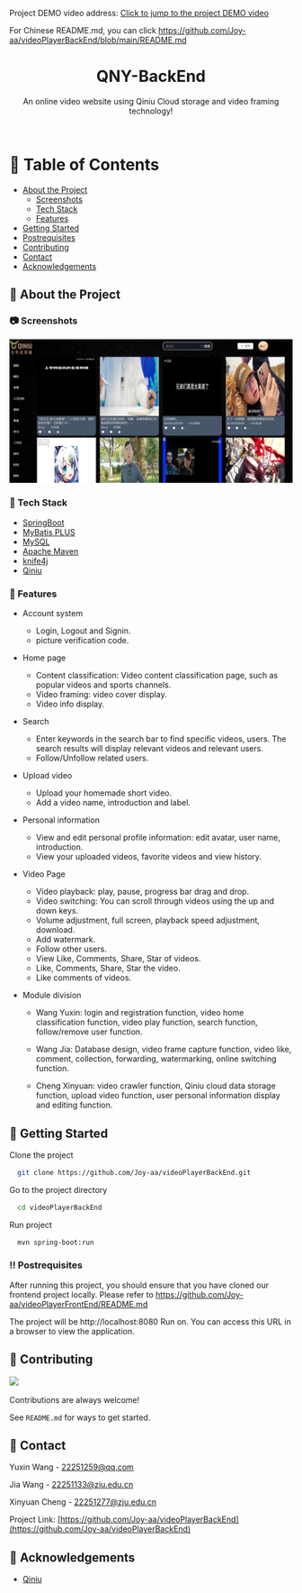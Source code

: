 Project DEMO video address: 
[Click to jump to the project DEMO video](https://emailncueducn-my.sharepoint.com/:f:/g/personal/5904118068_email_ncu_edu_cn/EqshfeoLXHhMoaIsOlkJUUIBQEmRyWRRMSKpgvh4CbYMdQ?e=JoLLxf)

For Chinese README.md,
you can click https://github.com/Joy-aa/videoPlayerBackEnd/blob/main/README.md


<div align="center">

  <h1>QNY-BackEnd</h1>

  <p>
    An online video website using Qiniu Cloud storage and video framing technology! 
  </p>


<!-- Badges -->

</div>

<br />

<!-- Table of Contents -->
# :notebook_with_decorative_cover: Table of Contents

- [About the Project](#star2-about-the-project)
    * [Screenshots](#camera-screenshots)
    * [Tech Stack](#space_invader-tech-stack)
    * [Features](#dart-features)
- [Getting Started](#toolbox-getting-started)
- [Postrequisites](#bangbang-postrequisites)
- [Contributing](#wave-contributing)
- [Contact](#handshake-contact)
- [Acknowledgements](#gem-acknowledgements)

<!-- About the Project -->
## :star2: About the Project

<!-- Screenshots -->
### :camera: Screenshots

<div align="center"> 
  <img src="src/main/resources/static/head/readmeimg.png" alt="screenshot" />
</div>

<!-- TechStack -->
### :space_invader: Tech Stack

<ul>
  <li><a href="https://spring.io/projects/spring-boot">SpringBoot</a></li>
  <li><a href="https://baomidou.com/">MyBatis PLUS</a></li>
  <li><a href="https://www.mysql.com/cn/">MySQL</a></li>
  <li><a href="https://maven.apache.org/">Apache Maven</a></li>
  <li><a href="https://doc.xiaominfo.com/docs/quick-start">knife4j</a></li>
  <li><a href="https://www.qiniu.com/">Qiniu</a></li>

</ul>

<!-- Features -->
### :dart: Features

- Account system
    * Login, Logout and Signin.
    * picture verification code.
- Home page
    * Content classification: Video content classification page, such as popular videos and sports channels.
    * Video framing: video cover display.
    * Video info display.
- Search
    * Enter keywords in the search bar to find specific videos, users.
      The search results will display relevant videos and relevant users.
    * Follow/Unfollow related users.
- Upload video
    * Upload your homemade short video.
    * Add a video name, introduction and label.
- Personal information
    * View and edit personal profile information: edit avatar, user name, introduction.
    * View your uploaded videos, favorite videos and view history.
- Video Page
    * Video playback: play, pause, progress bar drag and drop.
    * Video switching: You can scroll through videos using the up and down keys.
    * Volume adjustment, full screen, playback speed adjustment, download.
    * Add watermark.
    * Follow other users.
    * View Like, Comments, Share, Star of videos.
    * Like, Comments, Share, Star the video.
    * Like comments of videos.
 
- Module division

    * Wang Yuxin: login and registration function, video home classification function, video play function, search function, follow/remove user function.

    *  Wang Jia: Database design, video frame capture function, video like, comment, collection, forwarding, watermarking, online switching function.

    * Cheng Xinyuan: video crawler function, Qiniu cloud data storage function, upload video function, user personal information display and editing function.

<!-- Getting Started -->
## 	:toolbox: Getting Started

Clone the project

```bash
  git clone https://github.com/Joy-aa/videoPlayerBackEnd.git
```

Go to the project directory

```bash
  cd videoPlayerBackEnd
```

Run project

```bash
  mvn spring-boot:run
```

<!-- Postrequisites -->
### :bangbang: Postrequisites

After running this project, you should ensure that you have cloned our frontend project locally.
Please refer to https://github.com/Joy-aa/videoPlayerFrontEnd/README.md

The project will be http://localhost:8080 Run on.
You can access this URL in a browser to view the application.

<!-- Contributing -->
## :wave: Contributing

<a href="https://github.com/Joy-aa/videoPlayerBackEnd/graphs/contributors">
  <img src="https://contrib.rocks/image?repo=Louis3797/awesome-readme-template" />
</a>

Contributions are always welcome!

See `README.md` for ways to get started.

<!-- Contact -->
## :handshake: Contact

Yuxin Wang - 22251259@qq.com

Jia Wang - 22251133@zju.edu.cn

Xinyuan Cheng - 22251277@zju.edu.cn

Project Link: [https://github.com/Joy-aa/videoPlayerBackEnd](https://github.com/Joy-aa/videoPlayerBackEnd)

<!-- Acknowledgments -->
## :gem: Acknowledgements

- [Qiniu](https://www.qiniu.com/)
